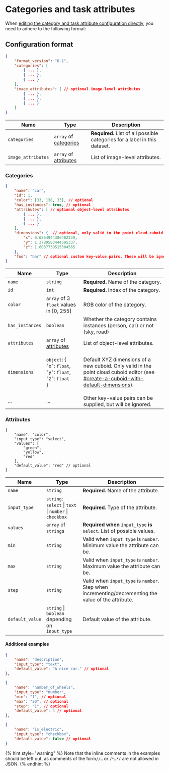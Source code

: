 # Categories and task attributes

When [editing the category and task attribute configuration directly](https://docs.segments.ai/guides/configure-label-editor), you need to adhere to the following format:

## Configuration format

```json
{
    "format_version": "0.1",
    "categories": [
        { ... },
        { ... },
        { ... }
    ],
    "image_attributes": [ // optional image-level attributes
        { ... },
        { ... },
        { ... }
    ]
}
```

| Name               | Type                                                                  | Description                                                                |
| ------------------ | --------------------------------------------------------------------- | -------------------------------------------------------------------------- |
| `categories`       | `array` of [categories](categories-and-task-attributes.md#categories) | **Required.** List of all possible categories for a label in this dataset. |
| `image_attributes` | `array` of [attributes](categories-and-task-attributes.md#attributes) | List of image-level attributes.                                            |

### Categories

```json
{
    "name": "car",
    "id": 1,
    "color": [33, 138, 33], // optional
    "has_instances": true, // optional
    "attributes": [ // optional object-level attributes
        { ... },
        { ... },
        { ... }
    ],
    "dimensions": {  // optional, only valid in the point cloud cuboid editor
        "x": 0.6564944386482239,
        "y": 1.3789583444595337,
        "z": 1.6037739515304565
    },
    "foo": "bar" // optional custom key-value pairs. These will be ignored.
}
```

| Name            | Type                                                                                                                              | Description                                                                                                                                                                                                                                                                               |
| --------------- | --------------------------------------------------------------------------------------------------------------------------------- | ----------------------------------------------------------------------------------------------------------------------------------------------------------------------------------------------------------------------------------------------------------------------------------------- |
| `name`          | `string`                                                                                                                          | **Required.** Name of the category.                                                                                                                                                                                                                                                       |
| `id`            | `int`                                                                                                                             | **Required.** Index of the category.                                                                                                                                                                                                                                                      |
| `color`         | `array` of 3 `float` values in \[0, 255]                                                                                          | RGB color of the category.                                                                                                                                                                                                                                                                |
| `has_instances` | `boolean`                                                                                                                         | Whether the category contains instances (person, car) or not (sky, road)                                                                                                                                                                                                                  |
| `attributes`    | `array` of [attributes](categories-and-task-attributes.md#object-attribute-format)                                                | List of object-level attributes.                                                                                                                                                                                                                                                          |
| `dimensions`    | <p><code>object</code>: {<br>    "x": <code>float</code>,<br>    "y": <code>float</code>,<br>    "z": <code>float</code><br>}</p> | Default XYZ dimensions of a new cuboid. Only valid in the point cloud cuboid editor (see [#create-a-cuboid-with-default-dimensions](../how-to-annotate/use-the-3d-point-cloud-labeling-interfaces/3d-point-cloud-cuboid-interface.md#create-a-cuboid-with-default-dimensions "mention")). |
| ...             | ...                                                                                                                               | Other key-value pairs can be supplied, but will be ignored.                                                                                                                                                                                                                               |

### Attributes

```json5
{
    "name": "color",
    "input_type": "select",
    "values": [
        "green",
        "yellow",
        "red"
    ],
    "default_value": "red" // optional
}
```

| Name            | Type                                                   | Description                                                                                          |
| --------------- | ------------------------------------------------------ | ---------------------------------------------------------------------------------------------------- |
| `name`          | `string`                                               | **Required.** Name of the attribute.                                                                 |
| `input_type`    | `string`: `select` \| `text` \| `number` \| `checkbox` | **Required.** Type of the attribute.                                                                 |
| `values`        | `array` of `string`s                                   | **Required when** `input_type` **is** `select`**.** List of possible values.                         |
| `min`           | `string`                                               | Valid when `input_type` is `number`. Minimum value the attribute can be.                             |
| `max`           | `string`                                               | Valid when `input_type` is `number`. Maximum value the attribute can be.                             |
| `step`          | `string`                                               | Valid when `input_type` is `number`. Step when incrementing/decrementing the value of the attribute. |
| `default_value` | `string` \| `boolean` depending on `input_type`        | Default value of the attribute.                                                                      |

#### Additional examples

```json
{
    "name": "description",
    "input_type": "text",
    "default_value": "A nice car." // optional
},
```

```json
{
    "name": "number_of_wheels",
    "input_type": "number",
    "min": "1", // optional
    "max": "20", // optional
    "step": "1", // optional
    "default_value": 4 // optional
},
```

```json
{
    "name": "is_electric",
    "input_type": "checkbox",
    "default_value": false // optional
}
```

{% hint style="warning" %}
Note that the inline comments in the examples should be left out, as comments of the form`//…` or `/*…*/` are not allowed in JSON.
{% endhint %}
